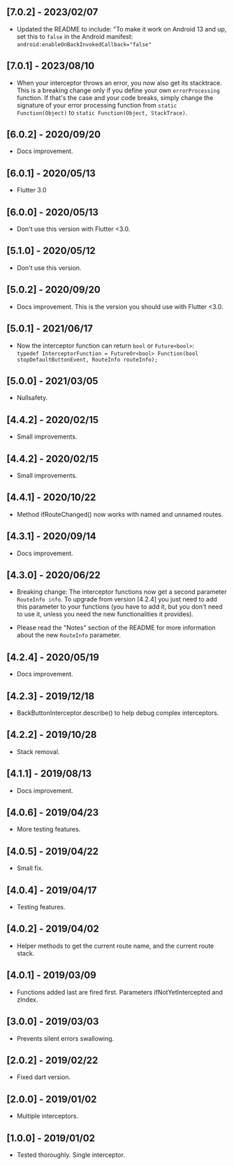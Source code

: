 ## [7.0.2] - 2023/02/07

* Updated the README to include: "To make it work on Android 13 and up, set this to `false` in the
  Android manifest: `android:enableOnBackInvokedCallback="false"`

## [7.0.1] - 2023/08/10

* When your interceptor throws an error, you now also get its stacktrace. This is a breaking change
  only if you define your own `errorProcessing` function. If that's the case and your code breaks,
  simply change the signature of your error processing function
  from `static Function(Object)` to `static Function(Object, StackTrace)`.

## [6.0.2] - 2020/09/20

* Docs improvement.

## [6.0.1] - 2020/05/13

* Flutter 3.0

## [6.0.0] - 2020/05/13

* Don't use this version with Flutter <3.0.

## [5.1.0] - 2020/05/12

* Don't use this version.

## [5.0.2] - 2020/09/20

* Docs improvement. This is the version you should use with Flutter <3.0.

## [5.0.1] - 2021/06/17

* Now the interceptor function can return `bool` or `Future<bool>`:  
  `typedef InterceptorFunction = FutureOr<bool> Function(bool stopDefaultButtonEvent, RouteInfo routeInfo);`

## [5.0.0] - 2021/03/05

* Nullsafety.

## [4.4.2] - 2020/02/15

* Small improvements.

## [4.4.2] - 2020/02/15

* Small improvements.

## [4.4.1] - 2020/10/22

* Method ifRouteChanged() now works with named and unnamed routes.

## [4.3.1] - 2020/09/14

* Docs improvement.

## [4.3.0] - 2020/06/22

* Breaking change: The interceptor functions now get a second
  parameter `RouteInfo info`. To upgrade from version [4.2.4]
  you just need to add this parameter to your functions (you
  have to add it, but you don't need to use it, unless you
  need the new functionalities it provides).

* Please read the "Notes" section of the README for more information
  about the new `RouteInfo` parameter.

## [4.2.4] - 2020/05/19

* Docs improvement.

## [4.2.3] - 2019/12/18

* BackButtonInterceptor.describe() to help debug complex interceptors.

## [4.2.2] - 2019/10/28

* Stack removal.

## [4.1.1] - 2019/08/13

* Docs improvement.

## [4.0.6] - 2019/04/23

* More testing features.

## [4.0.5] - 2019/04/22

* Small fix.

## [4.0.4] - 2019/04/17

* Testing features.

## [4.0.2] - 2019/04/02

* Helper methods to get the current route name, and the current route stack.

## [4.0.1] - 2019/03/09

* Functions added last are fired first. Parameters ifNotYetIntercepted and zIndex.

## [3.0.0] - 2019/03/03

* Prevents silent errors swallowing.

## [2.0.2] - 2019/02/22

* Fixed dart version.

## [2.0.0] - 2019/01/02

* Multiple interceptors.

## [1.0.0] - 2019/01/02

* Tested thoroughly. Single interceptor.





